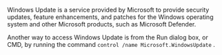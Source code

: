 Windows Update is a service provided by Microsoft to provide security updates, feature enhancements, and patches for the Windows operating system and other Microsoft products, such as Microsoft Defender.

Another way to access Windows Update is from the Run dialog box, or CMD, by running the command `control /name Microsoft.WindowsUpdate` .

